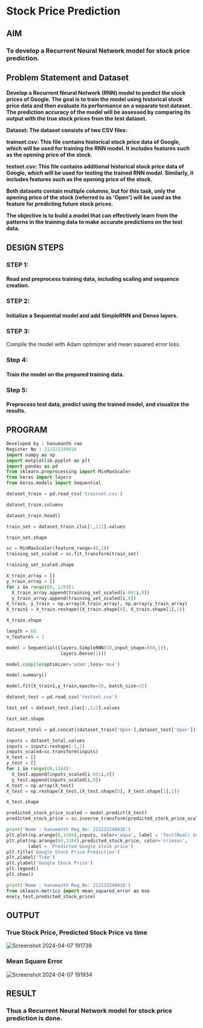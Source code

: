 # Stock Price Prediction

## AIM

### To develop a Recurrent Neural Network model for stock price prediction.

## Problem Statement and Dataset

<h4> Develop a Recurrent Neural Network (RNN) model to predict the stock prices of Google. The goal is to train the model using historical stock price data and then evaluate its performance on a separate test dataset. The prediction accuracy of the model will be assessed by comparing its output with the true stock prices from the test dataset.

Dataset: The dataset consists of two CSV files:

trainset.csv: This file contains historical stock price data of Google, which will be used for training the RNN model. It includes features such as the opening price of the stock.

testset.csv: This file contains additional historical stock price data of Google, which will be used for testing the trained RNN model. Similarly, it includes features such as the opening price of the stock.

Both datasets contain multiple columns, but for this task, only the opening price of the stock (referred to as 'Open') will be used as the feature for predicting future stock prices.

The objective is to build a model that can effectively learn from the patterns in the training data to make accurate predictions on the test data. </h4>


## DESIGN STEPS

### STEP 1:

#### Read and preprocess training data, including scaling and sequence creation.

### STEP 2:

#### Initialize a Sequential model and add SimpleRNN and Dense layers.

### STEP 3:

Compile the model with Adam optimizer and mean squared error loss.

### Step 4:

#### Train the model on the prepared training data.

### Step 5:

#### Preprocess test data, predict using the trained model, and visualize the results.

## PROGRAM

```py
Developed by : hanumanth rao
Register No : 212222240016
import numpy as np
import matplotlib.pyplot as plt
import pandas as pd
from sklearn.preprocessing import MinMaxScaler
from keras import layers
from keras.models import Sequential
```
```py
dataset_train = pd.read_csv('trainset.csv')
```
```py
dataset_train.columns
```
```py
dataset_train.head()
```
```py
train_set = dataset_train.iloc[:,1:2].values
```
```py
train_set.shape
```
```py
sc = MinMaxScaler(feature_range=(0,1))
training_set_scaled = sc.fit_transform(train_set)
```
```py
training_set_scaled.shape
```
```py
X_train_array = []
y_train_array = []
for i in range(60, 1259):
  X_train_array.append(training_set_scaled[i-60:i,0])
  y_train_array.append(training_set_scaled[i,0])
X_train, y_train = np.array(X_train_array), np.array(y_train_array)
X_train1 = X_train.reshape((X_train.shape[0], X_train.shape[1],1))
```
```py
X_train.shape
```
```py
length = 60
n_features = 1
```
```py
model = Sequential([layers.SimpleRNN(50,input_shape=(60,1)),
                    layers.Dense(1)])
```
```py
model.compile(optimizer='adam',loss='mse')
```

```py
model.summary()
```
```py
model.fit(X_train1,y_train,epochs=20, batch_size=32)
```
```py
dataset_test = pd.read_csv('testset.csv')
```

```py
test_set = dataset_test.iloc[:,1:2].values
```

```py
test_set.shape
```
```py
dataset_total = pd.concat((dataset_train['Open'],dataset_test['Open']),axis=0)
```
```py
inputs = dataset_total.values
inputs = inputs.reshape(-1,1)
inputs_scaled=sc.transform(inputs)
X_test = []
y_test = []
for i in range(60,1384):
  X_test.append(inputs_scaled[i-60:i,0])
  y_test.append(inputs_scaled[i,0])
X_test = np.array(X_test)
X_test = np.reshape(X_test,(X_test.shape[0], X_test.shape[1],1))
```

```py
X_test.shape
```
```py
predicted_stock_price_scaled = model.predict(X_test)
predicted_stock_price = sc.inverse_transform(predicted_stock_price_scaled)
```
```py
print('Name : hanumanth Reg_No: 212222240016')
plt.plot(np.arange(0,1384),inputs, color='aqua', label = 'Test(Real) Google stock price')
plt.plot(np.arange(60,1384),predicted_stock_price, color='crimson',
		label = 'Predicted Google stock price')
plt.title('Google Stock Price Prediction')
plt.xlabel('Time')
plt.ylabel('Google Stock Price')
plt.legend()
plt.show()
```

```py
print('Name : hanumanth Reg_No: 212222240016')
from sklearn.metrics import mean_squared_error as mse
mse(y_test,predicted_stock_price)
```


## OUTPUT

### True Stock Price, Predicted Stock Price vs time
![Screenshot 2024-04-07 191739](https://github.com/Hanumanth26/rnn-stock-price-prediction/assets/121033192/7fab62b9-29fc-44e1-981b-12f0554d83c1)


### Mean Square Error
![Screenshot 2024-04-07 191934](https://github.com/Hanumanth26/rnn-stock-price-prediction/assets/121033192/d7df6e78-efae-4ea4-9505-612d206dd2a5)

## RESULT

### Thus a Recurrent Neural Network model for stock price prediction is done.

